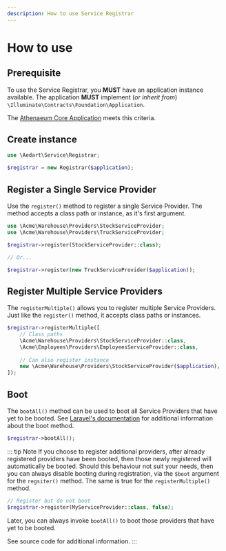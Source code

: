 ```yaml
---
description: How to use Service Registrar
---
```


# How to use

## Prerequisite

To use the Service Registrar, you **MUST** have an application instance available.
The application **MUST** implement (_or inherit from_) `\Illuminate\Contracts\Foundation\Application`.

The [Athenaeum Core Application](../core) meets this criteria.

## Create instance

```php
use \Aedart\Service\Registrar;

$registrar = new Registrar($application);
```

## Register a Single Service Provider

Use the `register()` method to register a single Service Provider.
The method accepts a class path or instance, as it's first argument.

```php
use \Acme\Warehouse\Providers\StockServiceProvider;
use \Acme\Warehouse\Providers\TruckServiceProvider;

$registrar->register(StockServiceProvider::class);

// Or...

$registrar->register(new TruckServiceProvider($application));
```

## Register Multiple Service Providers

The `registerMultiple()` allows you to register multiple Service Providers.
Just like the `register()` method, it accepts class paths or instances.

```php
$registrar->registerMultiple([
    // Class paths
    \Acme\Warehouse\Providers\StockServiceProvider::class,
    \Acme\Employees\Providers\EmployeesServiceProvider::class,
    
    // Can also register instance
    new \Acme\Warehouse\Providers\StockServiceProvider($application),
]);
```

## Boot 

The `bootAll()` method can be used to boot all Service Providers that have yet to be booted.
See [Laravel's documentation](https://laravel.com/docs/6.x/providers#the-boot-method) for additional information about the boot method.

```php
$registrar->bootAll();
```

::: tip Note
If you choose to register additional providers, after already registered providers have been booted, then those newly registered will automatically be booted.
Should this behaviour not suit your needs, then you can always disable booting during registration, via the `$boot` argument for the `regsiter()` method.
The same is true for the `registerMultiple()` method.

```php
// Register but do not boot
$registrar->register(MyServiceProvider::class, false);
```

Later, you can always invoke `bootAll()` to boot those providers that have yet to be booted.

See source code for additional information.
:::
